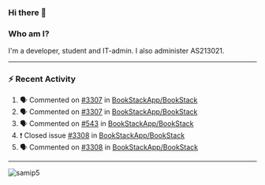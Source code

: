 ### Hi there 👋

### Who am I?
I'm a developer, student and IT-admin. I also administer AS213021.

---
### :zap: Recent Activity
<!--START_SECTION:activity-->
1. 🗣 Commented on [#3307](https://github.com/BookStackApp/BookStack/issues/3307) in [BookStackApp/BookStack](https://github.com/BookStackApp/BookStack)
2. 🗣 Commented on [#3307](https://github.com/BookStackApp/BookStack/issues/3307) in [BookStackApp/BookStack](https://github.com/BookStackApp/BookStack)
3. 🗣 Commented on [#543](https://github.com/BookStackApp/BookStack/issues/543) in [BookStackApp/BookStack](https://github.com/BookStackApp/BookStack)
4. ❗️ Closed issue [#3308](https://github.com/BookStackApp/BookStack/issues/3308) in [BookStackApp/BookStack](https://github.com/BookStackApp/BookStack)
5. 🗣 Commented on [#3308](https://github.com/BookStackApp/BookStack/issues/3308) in [BookStackApp/BookStack](https://github.com/BookStackApp/BookStack)
<!--END_SECTION:activity-->
---

<img align="center" src="https://github-readme-stats.vercel.app/api?username=samip5&show_icons=true" alt="samip5" />
